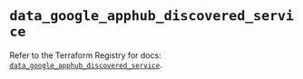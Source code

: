 # `data_google_apphub_discovered_service`

Refer to the Terraform Registry for docs: [`data_google_apphub_discovered_service`](https://registry.terraform.io/providers/hashicorp/google/6.19.0/docs/data-sources/apphub_discovered_service).
